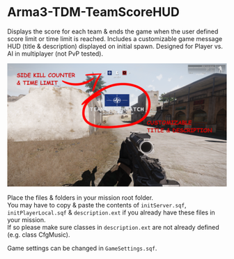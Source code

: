 # Arma3-TDM-TeamScoreHUD
Displays the score for each team &amp; ends the game when the user defined score limit or time limit is reached.
Includes a customizable game message HUD (title & description) displayed on initial spawn.
Designed for Player vs. AI in multiplayer (not PvP tested).

![Screenshot](https://github.com/GaryTheNoTrashCougar/Arma3-TDM-TeamScoreHUD/blob/main/ScoreBar.png?raw=true)

Place the files & folders in your mission root folder.<br/>
You may have to copy & paste the contents of `initServer.sqf`, `initPlayerLocal.sqf` &amp; `description.ext` if you already have these files in your mission.<br/>
If so please make sure classes in `description.ext` are not already defined (e.g. class CfgMusic). 

Game settings can be changed in `GameSettings.sqf`.
